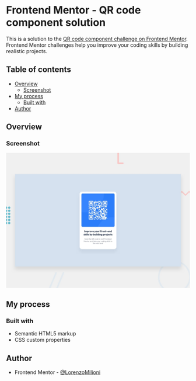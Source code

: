 # Frontend Mentor - QR code component solution

This is a solution to the [QR code component challenge on Frontend Mentor](https://www.frontendmentor.io/challenges/qr-code-component-iux_sIO_H). Frontend Mentor challenges help you improve your coding skills by building realistic projects. 

## Table of contents

- [Overview](#overview)
  - [Screenshot](#screenshot)
- [My process](#my-process)
  - [Built with](#built-with)
- [Author](#author)

## Overview

### Screenshot

![](./design/desktop-preview.jpg)

## My process

### Built with

- Semantic HTML5 markup
- CSS custom properties

## Author

- Frontend Mentor - [@LorenzoMilioni](https://www.frontendmentor.io/profile/LorenzoMilioni)
